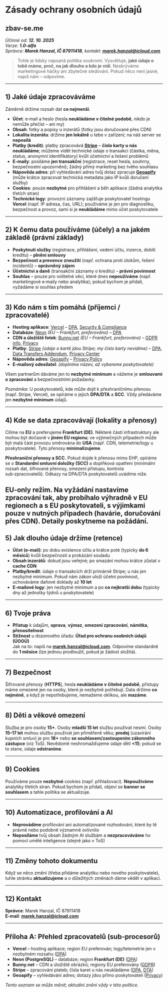 # Zásady ochrany osobních údajů
## **zbav-se.me**

*Účinné od: **12. 10. 2025***  
*Verze: **1.0‑alfa***  
*Správce: **Marek Hanzal, IČ 87911418**, kontakt: **marek.hanzal@icloud.com***

> Tohle je lidsky napsaná politika soukromí. Vysvětluje, **jaké údaje o tobě máme, proč, na jak dlouho a kdo je vidí**. Neskrýváme marketingové háčky ani zbytečné sledování. Pokud něco není jasné, napiš nám – odpovíme.

---

## 1) Jaké údaje zpracováváme
Záměrně držíme rozsah dat **co nejmenší**.

- **Účet**: e‑mail a heslo (hesla **neukládáme v čitelné podobě**, nikdo je nemůže přečíst – ani my)  
- **Obsah**: fotky a popisy u inzerátů (fotky jsou doručované přes CDN)  
- **Lokalita inzerátu**: držíme **jen lokálně** u tebe v zařízení; na náš server se **neposílá**  
- **Platby (kredit)**: platby zpracovává **[Stripe](https://stripe.com/)** – **číslo karty u nás neukládáme**; můžeme vidět technické údaje o transakci (částka, měna, status, anonymní identifikátory) kvůli účetnictví a řešení problémů  
- **E‑maily**: posíláme **jen transakční** (registrace, reset hesla, souhrny, bezpečnostní upozornění); žádný přímý marketing bez tvého souhlasu  
- **Nápověda adres**: při vyhledávání adres tvůj dotaz zpracuje **[Geoapify](https://www.geoapify.com/)** (může krátce zpracovat technická metadata jako IP kvůli doručení služby)  
- **Cookies**: pouze **nezbytné** pro přihlášení a běh aplikace (žádná analytika třetích stran)
- **Technické logy**: provozní záznamy zajišťuje poskytovatel hostingu **Vercel** (např. IP adresa, čas, URL); používáme je jen pro diagnostiku, bezpečnost a provoz, sami si je **neukládáme** mimo účet poskytovatele

---

## 2) K čemu data používáme (účely) a na jakém základě (právní základy)
- **Poskytnutí služby** (registrace, přihlášení, vedení účtu, inzerce, dobití kreditu) – **plnění smlouvy**  
- **Bezpečnost a prevence zneužití** (např. ochrana proti útokům, řešení incidentů) – **oprávněný zájem**  
- **Účetnictví a daně** (transakční záznamy o kreditu) – **právní povinnost**  
- **Souhlas** – pouze pro volitelné věci, které dnes **nepoužíváme** (např. marketingové e‑maily nebo analytika); pokud bychom je přidali, vyžádáme si souhlas předem

---

## 3) Kdo nám s tím pomáhá (příjemci / zpracovatelé)
- **Hosting aplikace**: [Vercel](https://vercel.com/) – [DPA](https://vercel.com/legal/dpa), [Security & Compliance](https://vercel.com/docs/security/compliance)  
- **Databáze**: [Neon](https://neon.tech/) *(EU – Frankfurt, preferováno)* – [DPA](https://neon.com/dpa)  
- **CDN a úložiště fotek**: [Bunny.net](https://bunny.net/) *(EU – Frankfurt, preferováno)* – [GDPR info](https://bunny.net/gdpr/), [Privacy](https://bunny.net/privacy/)  
- **Platby**: [Stripe](https://stripe.com/) *(údaje o kartě jdou Stripe; my číslo karty nevidíme)* – [DPA](https://stripe.com/legal/dpa), [Data Transfers Addendum](https://stripe.com/legal/dta), [Privacy Center](https://stripe.com/legal/privacy-center)  
- **Nápověda adres**: [Geoapify](https://www.geoapify.com/) – [Privacy Policy](https://www.geoapify.com/privacy-policy/)  
- **E‑mailový odesílatel**: *(doplníme název, až vybereme poskytovatele)*

Všem partnerům dáváme jen to **nezbytné minimum** a vážeme je **smlouvami o zpracování** a bezpečnostními požadavky.


*Poznámka:* U poskytovatelů, kde může dojít k přeshraničnímu přenosu (např. Stripe, Vercel), se opíráme o jejich **DPA/DTA** a **SCC**. Vždy předáváme jen **nezbytné minimum** údajů.

---

## 4) Kde se data zpracovávají (lokality a přenosy)
Cílíme na **EU** a preferujeme **Frankfurt (DE)**. Některé části infrastruktury ale mohou být dočasně v **jiném EU regionu**; ve výjimečných případech může být malá část provozu směrována do **USA** (např. CDN, telemetrie/logy u poskytovatele). Tyto přenosy **minimalizujeme**.

**Přeshraniční přenosy a SCC.** Pokud dojde k přenosu mimo EHP, opíráme se o **Standardní smluvní doložky (SCC)** a doplňková opatření (minimální rozsah dat, šifrované přenosy, omezení přístupu, kontrola sub‑zpracovatelů). Odkazy na DPA/DTA poskytovatelů uvádíme níže.

**EU‑only režim.** Na vyžádání nastavíme zpracování tak, aby probíhalo výhradně v EU regionech a s EU poskytovateli, s výjimkami pouze v nutných případech (havárie, doručování přes CDN). Detaily poskytneme na požádání.
---

## 5) Jak dlouho údaje držíme (retence)
- **Účet (e‑mail)**: po dobu existence účtu a krátce poté (typicky **do 6 měsíců**) kvůli bezpečnosti a prokázání souladu  
- **Obsah inzerátů**: dokud jsou veřejné; po smazání mohou krátce zůstat v **cache CDN**  
- **Platby/kredit**: údaje o transakcích drží primárně Stripe; u nás jen nezbytné minimum. Pokud nám zákon uloží účetní povinnost, uchováváme daňové doklady až **10 let**
- **E‑mailové logy**: jen nezbytné minimum a po **co nejkratší dobu** (typicky dny až jednotky týdnů u poskytovatele)

---

## 6) Tvoje práva
- **Přístup** k údajům, **oprava**, **výmaz**, **omezení zpracování**, **námitka**, **přenositelnost**  
- **Stížnost** u dozorového úřadu: **Úřad pro ochranu osobních údajů (ÚOOÚ)**  
Jak na to: napiš na **marek.hanzal@icloud.com**. Odpovíme standardně do **1 měsíce** (lze jednou prodloužit, pokud je žádost složitá).

---

## 7) Bezpečnost
Šifrované přenosy (**HTTPS**), hesla **neukládáme v čitelné podobě**, přístupy máme omezené jen na osoby, které je nezbytně potřebují. Data držíme **co nejméně**, a když je nepotřebujeme, nemažeme oklikou, ale **mazáme**.

---

## 8) Děti a věkové omezení
Služba je pro osoby **15+**. Osoby **mladší 15 let** službu používat nesmí. Osoby **15–17 let** mohou službu používat jen přiměřeně věku; **prodej** (uzavírání kupních smluv) je pro **18+** nebo **se souhlasem/zastoupením zákonného zástupce** (viz ToS). Nevědomě neshromažďujeme údaje dětí **<15**; pokud se to stane, údaje **odstraníme**.

---

## 9) Cookies
Používáme pouze **nezbytné** cookies (např. přihlašovací). **Nepoužíváme** analytiky třetích stran. Pokud bychom je přidali, objeví se **banner se souhlasem** a tahle politika se aktualizuje.

---

## 10) Automatizace, profilování a AI
- **Neprovádíme** profilování ani automatizované rozhodování, které by tě právně nebo podobně významně ovlivnilo  
- **Neposíláme** tvůj obsah žádným AI službám a **nezpracováváme** ho pomocí umělé inteligence (stejně jako v ToS)

---

## 11) Změny tohoto dokumentu
Když se něco změní (třeba přidáme analytiku nebo nového poskytovatele), tuhle stránku **aktualizujeme** a o důležitých změnách dáme vědět v aplikaci.

---

## 12) Kontakt
**Správce**: Marek Hanzal, IČ 87911418  
**E‑mail**: **marek.hanzal@icloud.com**

---

## Příloha A: Přehled zpracovatelů (sub‑procesorů)
- **Vercel** – hosting aplikace; region EU preferován; logy/telemetrie jen v nezbytném rozsahu ([DPA](https://vercel.com/legal/dpa))
- **Neon (PostgreSQL)** – databáze; region **Frankfurt (DE)** ([DPA](https://neon.com/dpa))
- **Bunny.net** – CDN a úložiště obrázků; regiony EU preferovány ([GDPR](https://bunny.net/gdpr/))
- **Stripe** – zpracování plateb; čísla karet u nás neukládáme ([DPA](https://stripe.com/legal/dpa), [DTA](https://stripe.com/legal/dta))
- **Geoapify** – vyhledávání adres; dotazy jdou přímo poskytovateli ([Privacy](https://www.geoapify.com/privacy-policy/))

*Tento seznam se může měnit; aktuální znění vždy v této politice.*
